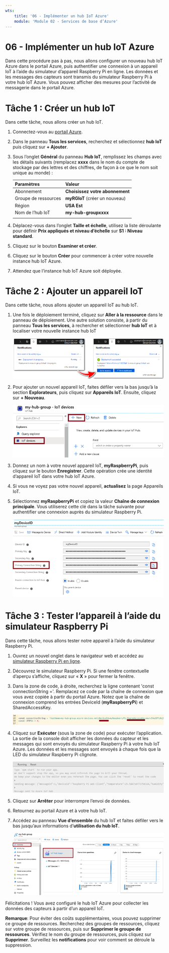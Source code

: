 ```yaml
---
wts:
    title: '06 - Implémenter un hub IoT Azure'
    module: 'Module 02 - Services de base d’Azure'
---
```

# 06 - Implémenter un hub IoT Azure

Dans cette procédure pas à pas, nous allons configurer un nouveau hub IoT Azure dans le portail Azure, puis authentifier une connexion à un appareil IoT à l’aide du simulateur d’appareil Raspberry Pi en ligne. Les données et les messages des capteurs sont transmis du simulateur Raspberry Pi à votre hub IoT Azure. Vous pouvez afficher des mesures pour l’activité de messagerie dans le portail Azure.

# Tâche 1 : Créer un hub IoT 

Dans cette tâche, nous allons créer un hub IoT. 

1. Connectez-vous au [portail Azure](https://portal.azure.com).

2. Dans le panneau **Tous les services**, recherchez et sélectionnez **hub IoT** puis cliquez sur **+ Ajouter**.

3. Sous l’onglet **Général** du panneau **Hub IoT**, remplissez les champs avec les détails suivants (remplacez **xxxx** dans le nom du compte de stockage par des lettres et des chiffres, de façon à ce que le nom soit unique au monde) :

    | Paramètres | Valeur |
    |--|--|
    | Abonnement | **Choisissez votre abonnement** |
    | Groupe de ressources |  **myRGIoT** (créer un nouveau)|
    | Région | **USA Est** |
    | Nom de l’hub IoT | **my-hub-groupxxxx** |
    | | |	

4. Déplacez-vous dans l’onglet **Taille et échelle**, utilisez la liste déroulante pour définir **Prix appliqués et niveau d’échelle** sur **S1 : Niveau standard**. 

5. Cliquez sur le bouton **Examiner et créer**.

6. Cliquez sur le bouton **Créer** pour commencer à créer votre nouvelle instance hub IoT Azure.

7. Attendez que l’instance hub IoT Azure soit déployée. 

# Tâche 2 : Ajouter un appareil IoT

Dans cette tâche, nous allons ajouter un appareil IoT au hub IoT. 

1. Une fois le déploiement terminé, cliquez sur **Aller à la ressource** dans le panneau de déploiement. Une autre solution consiste, à partir du panneau **Tous les services**, à rechercher et sélectionner **hub IoT** et à localiser votre nouvelle instance hub IoT

	![Capture d’écran des notifications de déploiement en cours et de déploiement réussi dans le portail Azure.](../images/0601.png)

2. Pour ajouter un nouvel appareil IoT, faites défiler vers la bas jusqu’à la section **Explorateurs**, puis cliquez sur **Appareils IoT**. Ensuite, cliquez sur **+ Nouveau**.

	![Capture d’écran du volet des appareils IoT, mis en surbrillance dans le panneau de navigation du hub IoT, dans le portail Azure. Le bouton Nouveau est mis en surbrillance pour illustrer comment ajouter une nouvelle identité d’appareil IoT au hub IoT.](../images/0602.png)

3. Donnez un nom à votre nouvel appareil IoT, **myRaspberryPi**, puis cliquez sur le bouton **Enregistrer**. Cette opération crée une identité d’appareil IoT dans votre hub IoT Azure.

4. Si vous ne voyez pas votre nouvel appareil, **actualisez** la page Appareils IoT. 

5. Sélectionnez **myRaspberryPi** et copiez la valeur **Chaîne de connexion principale**. Vous utiliserez cette clé dans la tâche suivante pour authentifier une connexion auprès du simulateur Raspberry Pi.

	![Capture d’écran de la page Chaîne de connexion principale avec icône de copie en surbrillance.](../images/0603.png)

# Tâche 3 : Tester l’appareil à l’aide du simulateur Raspberry Pi

Dans cette tâche, nous allons tester notre appareil à l’aide du simulateur Raspberry Pi. 

1. Ouvrez un nouvel onglet dans le navigateur web et accédez au [simulateur Raspberry Pi en ligne](https://azure-samples.github.io/raspberry-pi-web-simulator/#Getstarted). 

2. Découvrez le simulateur Raspberry Pi. Si une fenêtre contextuelle d’aperçu s’affiche, cliquez sur « **X** » pour fermer la fenêtre.

3. Dans la zone de code, à droite, recherchez la ligne contenant 'const connectionString ='. Remplacez ce code par la chaîne de connexion que vous avez copiée à partir du portail Azure. Notez que la chaîne de connexion comprend les entrées DeviceId (**myRaspberryPi**) et SharedAccessKey.

	![Capture d’écran de la zone de codage dans le simulateur Raspberry Pi.](../images/0604.png)

4. Cliquez sur **Exécuter** (sous la zone de code) pour exécuter l’application. La sortie de la console doit afficher les données du capteur et les messages qui sont envoyés du simulateur Raspberry Pi à votre hub IoT Azure. Les données et les messages sont envoyés à chaque fois que la LED du simulateur Raspberry Pi clignote. 

	![Capture d’écran de la console du simulateur Raspberry Pi.  La sortie de la console affiche les données du capteur et les messages envoyés du simulateur Raspberry Pi au hub IoT Azure.](../images/0605.png)

5. Cliquez sur **Arrêter** pour interrompre l’envoi de données.

6. Retournez au portail Azure et à votre hub IoT.

7. Accédez au panneau **Vue d’ensemble** du hub IoT et faites défiler vers le bas jusqu’aux informations d’**utilisation du hub IoT**.

	![Capture d’écran des mesures dans la zone d’utilisation du hub IoT du portail Azure.](../images/0606.png)


Félicitations ! Vous avez configuré le hub IoT Azure pour collecter les données des capteurs à partir d’un appareil IoT.

**Remarque**: Pour éviter des coûts supplémentaires, vous pouvez supprimer ce groupe de ressources. Recherchez des groupes de ressources, cliquez sur votre groupe de ressources, puis sur **Supprimer le groupe de ressources**. Vérifiez le nom du groupe de ressources, puis cliquez sur **Supprimer**. Surveillez les **notifications** pour voir comment se déroule la suppression.
